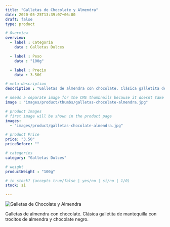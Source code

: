 ```yaml
---
title: "Galletas de Chocolate y Almendra"
date: 2020-05-25T13:39:07+06:00
draft: false
type: product

# Overview
overview:
  - label : Categoría
    data : Galletas Dulces

  - label : Peso
    data : "100g"

  - label : Precio
    data : 3.50€

# meta description
description : "Galletas de almendra con chocolate. Clásica galletita de mantequilla con trocitos de almendra y chocolate negro."

# needs a separate image for the CMS thumbnails because it doesnt take arrays (slideshow images)
image : "images/product/thumbs/galletas-chocolate-almendra.jpg"

# product Images
# first image will be shown in the product page
images:
  - "images/product/galletas-chocolate-almendra.jpg"

# product Price
price: "3.50"
priceBefore: ""

# categories
category: "Galletas Dulces"

# weight
productWeight : "100g"

# in stock? (accepts true/false | yes/no | si/no | 1/0)
stock: si

---
```

![Galletas de Chocolate y Almendra](/images/product/galletas-chocolate-almendra.jpg "Galletas de Chocolate y Almendra")

Galletas de almendra con chocolate. Clásica galletita de mantequilla con trocitos de almendra y chocolate negro.
